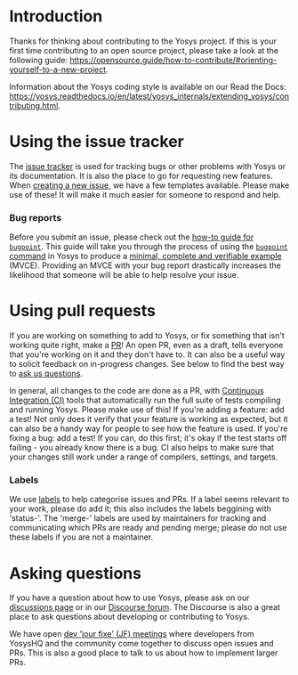 # Introduction

Thanks for thinking about contributing to the Yosys project.  If this is your
first time contributing to an open source project, please take a look at the
following guide:
https://opensource.guide/how-to-contribute/#orienting-yourself-to-a-new-project.

Information about the Yosys coding style is available on our Read the Docs:
https://yosys.readthedocs.io/en/latest/yosys_internals/extending_yosys/contributing.html.

# Using the issue tracker

The [issue tracker](https://github.com/YosysHQ/yosys/issues) is used for
tracking bugs or other problems with Yosys or its documentation.  It is also the
place to go for requesting new features.
When [creating a new issue](https://github.com/YosysHQ/yosys/issues/new/choose),
we have a few templates available.  Please make use of these!  It will make it
much easier for someone to respond and help.

### Bug reports

Before you submit an issue, please check out the [how-to guide for
`bugpoint`](https://yosys.readthedocs.io/en/latest/using_yosys/bugpoint.html).
This guide will take you through the process of using the [`bugpoint`
command](https://yosys.readthedocs.io/en/latest/cmd/bugpoint.html) in Yosys to
produce a [minimal, complete and verifiable
example](https://stackoverflow.com/help/minimal-reproducible-example) (MVCE).
Providing an MVCE with your bug report drastically increases the likelihood that
someone will be able to help resolve your issue.


# Using pull requests

If you are working on something to add to Yosys, or fix something that isn't
working quite right, make a [PR](https://github.com/YosysHQ/yosys/pulls)!  An
open PR, even as a draft, tells everyone that you're working on it and they
don't have to.  It can also be a useful way to solicit feedback on in-progress
changes.  See below to find the best way to [ask us
questions](#asking-questions).

In general, all changes to the code are done as a PR, with [Continuous
Integration (CI)](https://github.com/YosysHQ/yosys/actions) tools that
automatically run the full suite of tests compiling and running Yosys.  Please
make use of this!  If you're adding a feature: add a test!  Not only does it
verify that your feature is working as expected, but it can also be a handy way
for people to see how the feature is used.  If you're fixing a bug: add a test!
If you can, do this first; it's okay if the test starts off failing - you
already know there is a bug.  CI also helps to make sure that your changes still
work under a range of compilers, settings, and targets.


### Labels

We use [labels](https://github.com/YosysHQ/yosys/labels) to help categorise
issues and PRs.  If a label seems relevant to your work, please do add it; this
also includes the labels beggining with 'status-'.  The 'merge-' labels are used
by maintainers for tracking and communicating which PRs are ready and pending
merge; please do not use these labels if you are not a maintainer.


# Asking questions

If you have a question about how to use Yosys, please ask on our [discussions
page](https://github.com/YosysHQ/yosys/discussions) or in our [Discourse forum](https://yosyshq.discourse.group/).
The Discourse is also a great place to ask questions about developing or
contributing to Yosys.

We have open [dev 'jour fixe' (JF) meetings](https://docs.google.com/document/d/1SapA6QAsJcsgwsdKJDgnGR2mr97pJjV4eeXg_TVJhRU/edit?usp=sharing) where developers from YosysHQ and the
community come together to discuss open issues and PRs.  This is also a good
place to talk to us about how to implement larger PRs.
